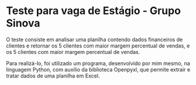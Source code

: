 <h1>Teste para vaga de Estágio - Grupo Sinova</h1>
<p>O teste consiste em analisar uma planilha contendo dados financeiros de clientes e retornar os 5 clientes com maior margem percentual de vendas, e os 5 clientes com maior margem percentual de vendas.</p>
<p>Para realizá-lo, foi utilizado um programa, desenvolvido por mim mesmo, na linguagem Python, com auxílio da biblioteca Openpyxl, que permite extrair e tratar dados de uma planilha em Excel.</p>
